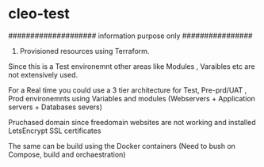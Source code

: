 # cleo-test
#################### information purpose only ################

1. Provisioned resources using Terraform.

Since this is a Test environemnt other areas like Modules , Varaibles etc are not extensively used.

For a Real time you could use a 3 tier architecture for Test, Pre-prd/UAT , Prod environemnts using Variables and modules (Webservers + Application servers + Databases severs)

Pruchased domain since freedomain websites are not working and installed LetsEncrypt SSL certificates

The same can be build using the Docker containers (Need to bush on Compose, build and orchaestration)
